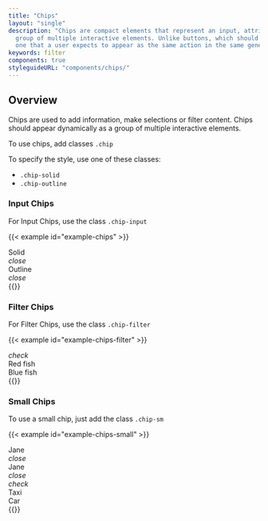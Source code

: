 ```yaml
---
title: "Chips"
layout: "single"
description: "Chips are compact elements that represent an input, attribute, or action. Chips should appear dynamically as a
  group of multiple interactive elements. Unlike buttons, which should be a consistent and familiar call to action,
  one that a user expects to appear as the same action in the same general area."
keywords: filter
components: true
styleguideURL: "components/chips/"
---
```


## Overview

Chips are used to add information, make selections or filter content. Chips should appear dynamically as a group of multiple interactive elements.

To use chips, add classes `.chip`

To specify the style, use one of these classes:

- `.chip-solid`
- `.chip-outline`

### Input Chips

For Input Chips, use the class `.chip-input`

{{< example id="example-chips" >}}
<div class="chip chip-solid chip-input">
  <div class="chip-thumbnail">
    <img src="/img/headshot.png" alt="">
  </div>
  <div class="chip-text">Solid</div>
  <div class="chip-delete-right">
    <i class="modus-icons notranslate" aria-hidden="true">close</i>
  </div>
</div>

<div class="chip chip-outline chip-input">
  <div class="chip-thumbnail">
    <img src="/img/headshot.png" alt="">
  </div>
  <div class="chip-text">Outline</div>
  <div class="chip-delete-right">
    <i class="modus-icons notranslate" aria-hidden="true">close</i>
  </div>
</div>
{{</ example >}}

### Filter Chips

For Filter Chips, use the class `.chip-filter`

{{< example id="example-chips-filter" >}}
<div class="chip chip-solid chip-filter">
  <div class="chip-icon-left"><i class="modus-icons notranslate" aria-hidden="true">check</i></div>
  <div class="chip-text">Red fish</div>
</div>

<div class="chip chip-outline chip-filter">
  <div class="chip-text">Blue fish</div>
</div>
{{</ example >}}

### Small Chips

To use a small chip, just add the class `.chip-sm`

{{< example id="example-chips-small" >}}
<div class="chip chip-sm chip-solid chip-input">
  <div class="chip-thumbnail">
    <img src="/img/headshot.png" alt="">
  </div>
  <div class="chip-text">Jane</div>
  <div class="chip-delete-right"><i class="modus-icons" aria-hidden="true">close</i></div>
</div>

<div class="chip chip-sm chip-outline chip-input">
  <div class="chip-thumbnail">
    <img src="/img/headshot.png" alt="">
  </div>
  <div class="chip-text">Jane</div>
  <div class="chip-delete-right"><i class="modus-icons" aria-hidden="true">close</i></div>
</div>

<div class="chip chip-sm chip-solid chip-filter active">
  <div class="chip-icon-left"><i class="modus-icons" aria-hidden="true">check</i></div>
  <div class="chip-text">Taxi</div>
</div>

<div class="chip chip-sm chip-outline chip-filter">
  <div class="chip-text">Car</div>
</div>
{{</ example >}}
